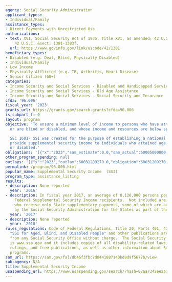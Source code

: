 ```yaml
---
agency: Social Security Administration
applicant_types:
- Individual/Family
assistance_types:
- Direct Payments with Unrestricted Use
authorizations:
- text: XVI, Social Security Act of 1935, Title XVI, as amended; 42 U.S.C. 1381-1383f..
    42 U.S.C. &sect; 1381-1383f.
  url: https://www.govinfo.gov/link/uscode/42/1381
beneficiary_types:
- Disabled (e.g. Deaf, Blind, Physically Disabled)
- Individual/Family
- Low Income
- Physically Afflicted (e.g. TB, Arthritis, Heart Disease)
- Senior Citizen (60+)
categories:
- Income Security and Social Services - Disabled and Handicapped Services
- Income Security and Social Services - Old Age Assistance
- Income Security and Social Services - Social Security and Insurance
cfda: '96.006'
fiscal_year: '2023'
grants_url: https://grants.gov/search-grants?cfda=96.006
is_subpart_f: 0
layout: program
objective: 'To ensure a minimum level of income to persons who have attained age 65
  or are blind or disabled, and whose income and resources are below specified levels.

  SEC 1601- SSI was created for the purpose of establishing a national program to
  provide supplemental security income to individuals who attained age 65 or are blind,
  or disabled.'
obligations: '[{"x":"2023","sam_estimate":0.0,"sam_actual":60005000000.0,"usa_spending_actual":60031209270.0},{"x":"2024","sam_estimate":0.0,"sam_actual":57205999999.0,"usa_spending_actual":57600143832.0},{"x":"2025","sam_estimate":0.0,"sam_actual":0.0,"usa_spending_actual":0.0}]'
other_program_spending: null
outlays: '[{"x":"2023","outlay":60031209270.0,"obligation":60031209270.0},{"x":"2024","outlay":57600143832.0,"obligation":57600143832.0},{"x":"2025","outlay":0.0,"obligation":0.0}]'
permalink: /program/96.006.html
popular_name: Supplemental Security Income  (SSI)
program_type: assistance_listing
results:
- description: None reported
  year: '2016'
- description: In fiscal year 2017, an average of 8,120,000 persons per month were
    Federal Supplemental Security Income recipients.  Not included are those persons
    who receive only State supplementary payments, some of which are administered
    by the Social Security Administration for the States as part of the SSI program.
  year: '2017'
- description: None reported
  year: '2018'
rules_regulations: Code of Federal Regulations, Title 20, Parts 401, 416, and 422.
  "SSI for Aged, Blind, and Disabled People" and other publications are available
  from any Social Security Office without charge.  The Social Security internet address
  is www.ssa.gov and it includes copies of all disability-related laws, regulations,
  rulings, and free publications, as well as other information about Social Security
  programs.
sam_url: https://sam.gov/fal/db46f3fbc7d8441887140bd9d9f5677b/view
sub-agency: N/A
title: Supplemental Security Income
usaspending_url: https://www.usaspending.gov/search/?hash=07aa7342ee2a1baea7820aa323f82dde
---
```

